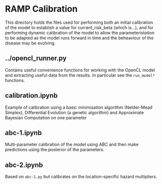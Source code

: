 # RAMP Calibration

This directory holds the files used for performing both an initial calibration of the model to establish a value for current_risk_beta (which is...), and for performing dynamic calibration of the model to allow the parameteristation to be adapted as the model runs forward in time and the beheaviour of the disease may be evolving.  

## ../opencl_runner.py

Contains useful convenience functions for working with the OpenCL model and extracting useful data from the results. In particular see the `run_model*` functions.

## calibration.ipynb

Example of calibration using a basic minimisation algorithm (Nelder-Mead Simplex), Differential Evolution (a genetic algorithm) and Approximate Bayesian Computation on one parameter

## abc-1.ipynb

Multi-parameter calibration of the model using ABC and then make predictions using the posterior of the parameters.

## abc-2.ipynb

Based on `abc-1.py` but calibrates on the location-specific hazard multipliers. 


